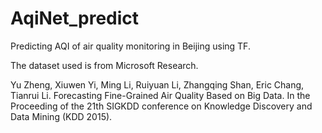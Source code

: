 # AqiNet_predict
Predicting AQI of air quality monitoring in Beijing using TF.

The dataset used is from Microsoft Research.

Yu Zheng, Xiuwen Yi, Ming Li, Ruiyuan Li, Zhangqing Shan, Eric Chang, Tianrui Li. Forecasting Fine-Grained Air Quality Based on Big Data. In the Proceeding of the 21th SIGKDD conference on Knowledge Discovery and Data Mining (KDD 2015).
